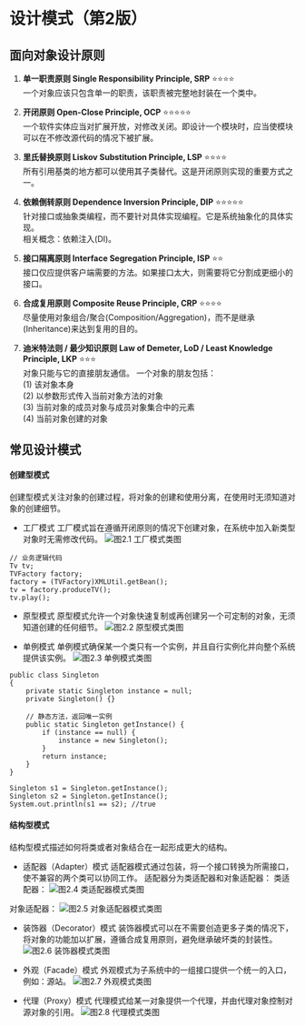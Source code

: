 # 设计模式（第2版）
## 面向对象设计原则 
1. **单一职责原则 Single Responsibility Principle, SRP**  ⭐⭐⭐⭐  
一个对象应该只包含单一的职责，该职责被完整地封装在一个类中。

2. **开闭原则 Open-Close Principle, OCP** ⭐⭐⭐⭐⭐  
一个软件实体应当对扩展开放，对修改关闭。即设计一个模块时，应当使模块可以在不修改源代码的情况下被扩展。

3. **里氏替换原则 Liskov Substitution Principle, LSP** ⭐⭐⭐⭐  
所有引用基类的地方都可以使用其子类替代。这是开闭原则实现的重要方式之一。

4. **依赖倒转原则 Dependence Inversion Principle, DIP** ⭐⭐⭐⭐⭐  
针对接口或抽象类编程，而不要针对具体实现编程。它是系统抽象化的具体实现。  
相关概念：依赖注入(DI)。

5. **接口隔离原则 Interface Segregation Principle, ISP** ⭐⭐   
接口仅应提供客户端需要的方法。如果接口太大，则需要将它分割成更细小的接口。

6. **合成复用原则 Composite Reuse Principle, CRP** ⭐⭐⭐⭐  
尽量使用对象组合/聚合(Composition/Aggregation)，而不是继承(Inheritance)来达到复用的目的。

7. **迪米特法则 / 最少知识原则 Law of Demeter, LoD / Least Knowledge Principle, LKP** ⭐⭐⭐  
对象只能与它的直接朋友通信。
一个对象的朋友包括：  
(1) 该对象本身  
(2) 以参数形式传入当前对象方法的对象  
(3) 当前对象的成员对象与成员对象集合中的元素  
(4) 当前对象创建的对象  

## 常见设计模式
#### 创建型模式
创建型模式关注对象的创建过程，将对象的创建和使用分离，在使用时无须知道对象的创建细节。

- 工厂模式
工厂模式旨在遵循开闭原则的情况下创建对象，在系统中加入新类型对象时无需修改代码。
![图2.1 工厂模式类图](/images/DP_2-1.jpg)  
```
// 业务逻辑代码
Tv tv;
TVFactory factory;
factory = (TVFactory)XMLUtil.getBean();
tv = factory.produceTV();
tv.play();
```
- 原型模式
原型模式允许一个对象快速复制或再创建另一个可定制的对象，无须知道创建的任何细节。
![图2.2 原型模式类图](/images/DP_2-2.jpg)  

- 单例模式
单例模式确保某一个类只有一个实例，并且自行实例化并向整个系统提供该实例。
![图2.3 单例模式类图](/images/DP_2-3.jpg)  
```
public class Singleton
{
    private static Singleton instance = null;
    private Singleton() {}
    
    // 静态方法，返回唯一实例
    public static Singleton getInstance() {
        if (instance == null) {
            instance = new Singleton();
        }
        return instance;
    }
}

Singleton s1 = Singleton.getInstance();
Singleton s2 = Singleton.getInstance();
System.out.println(s1 == s2); //true
```
#### 结构型模式
结构型模式描述如何将类或者对象结合在一起形成更大的结构。

- 适配器（Adapter）模式 
适配器模式通过包装，将一个接口转换为所需接口，使不兼容的两个类可以协同工作。
适配器分为类适配器和对象适配器： 
类适配器：
![图2.4 类适配器模式类图](/images/DP_2-4.jpg) 

对象适配器：
![图2.5 对象适配器模式类图](/images/DP_2-5.jpg) 

- 装饰器（Decorator）模式
装饰器模式可以在不需要创造更多子类的情况下，将对象的功能加以扩展，遵循合成复用原则，避免继承破坏类的封装性。
![图2.6 装饰器模式类图](/images/DP_2-6.jpg) 

- 外观（Facade）模式
外观模式为子系统中的一组接口提供一个统一的入口，例如：源站。
![图2.7 外观模式类图](/images/DP_2-7.jpg) 

- 代理（Proxy）模式
代理模式给某一对象提供一个代理，并由代理对象控制对源对象的引用。
![图2.8 代理模式类图](/images/DP_2-8.jpg) 